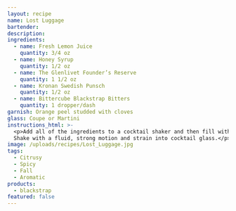 ```yaml
---
layout: recipe
name: Lost Luggage
bartender:
description:
ingredients:
  - name: Fresh Lemon Juice
    quantity: 3/4 oz
  - name: Honey Syrup
    quantity: 1/2 oz
  - name: The Glenlivet Founder’s Reserve
    quantity: 1 1/2 oz
  - name: Kronan Swedish Punsch
    quantity: 1/2 oz
  - name: Bittercube Blackstrap Bitters
    quantity: 1 dropper/dash
garnish: Orange peel studded with cloves
glass: Coupe or Martini
instructions_html: >-
  <p>Add all of the ingredients to a cocktail shaker and then fill with ice.
  Shake with a fluid, strong motion and strain into cocktail glass.</p>
image: /uploads/recipes/Lost_Luggage.jpg
tags:
  - Citrusy
  - Spicy
  - Fall
  - Aromatic
products:
  - blackstrap
featured: false
---
```



